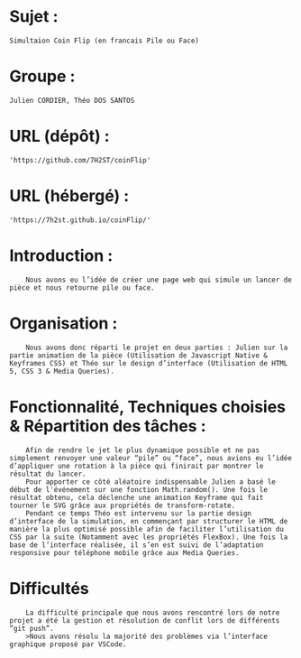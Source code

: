 # Sujet : 

    Simultaion Coin Flip (en francais Pile ou Face)


# Groupe : 

    Julien CORDIER, Théo DOS SANTOS

# URL (dépôt) : 

    'https://github.com/7H2ST/coinFlip'


# URL (hébergé) : 

    'https://7h2st.github.io/coinFlip/'


# Introduction :
```
    Nous avons eu l’idée de créer une page web qui simule un lancer de pièce et nous retourne pile ou face. 
```

# Organisation :
```
    Nous avons donc réparti le projet en deux parties : Julien sur la partie animation de la pièce (Utilisation de Javascript Native & Keyframes CSS) et Théo sur le design d’interface (Utilisation de HTML 5, CSS 3 & Media Queries).
```

# Fonctionnalité, Techniques choisies & Répartition des tâches :
```
    Afin de rendre le jet le plus dynamique possible et ne pas simplement renvoyer une valeur “pile” ou “face”, nous avions eu l’idée d’appliquer une rotation à la pièce qui finirait par montrer le résultat du lancer.
    Pour apporter ce côté aléatoire indispensable Julien a basé le début de l'événement sur une fonction Math.random(). Une fois le résultat obtenu, cela déclenche une animation Keyframe qui fait tourner le SVG grâce aux propriétés de transform-rotate.
    Pendant ce temps Théo est intervenu sur la partie design d’interface de la simulation, en commençant par structurer le HTML de manière la plus optimisé possible afin de faciliter l’utilisation du CSS par la suite (Notamment avec les propriétés FlexBox). Une fois la base de l’interface réalisée, il s’en est suivi de l’adaptation responsive pour téléphone mobile grâce aux Media Queries.
```

# Difficultés
```
    La difficulté principale que nous avons rencontré lors de notre projet a été la gestion et résolution de conflit lors de différents “git push”.
    >Nous avons résolu la majorité des problèmes via l’interface graphique proposé par VSCode.
```
